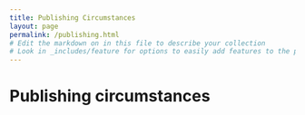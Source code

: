 ```yaml
---
title: Publishing Circumstances
layout: page
permalink: /publishing.html
# Edit the markdown on in this file to describe your collection
# Look in _includes/feature for options to easily add features to the page
---
```

# Publishing circumstances
